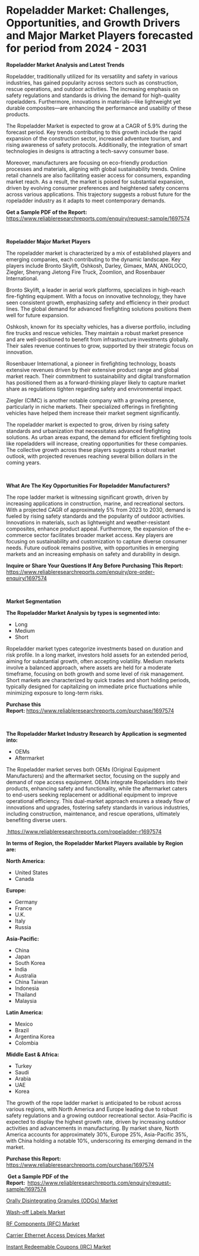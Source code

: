 <p><h1>Ropeladder Market: Challenges, Opportunities, and Growth Drivers and Major Market Players forecasted for period from 2024 - 2031</h1></p><p><strong>Ropeladder Market Analysis and Latest Trends</strong></p>
<p><p>Ropeladder, traditionally utilized for its versatility and safety in various industries, has gained popularity across sectors such as construction, rescue operations, and outdoor activities. The increasing emphasis on safety regulations and standards is driving the demand for high-quality ropeladders. Furthermore, innovations in materials—like lightweight yet durable composites—are enhancing the performance and usability of these products.</p><p>The Ropeladder Market is expected to grow at a CAGR of 5.9% during the forecast period. Key trends contributing to this growth include the rapid expansion of the construction sector, increased adventure tourism, and rising awareness of safety protocols. Additionally, the integration of smart technologies in designs is attracting a tech-savvy consumer base. </p><p>Moreover, manufacturers are focusing on eco-friendly production processes and materials, aligning with global sustainability trends. Online retail channels are also facilitating easier access for consumers, expanding market reach. As a result, the market is poised for substantial expansion, driven by evolving consumer preferences and heightened safety concerns across various applications. This trajectory suggests a robust future for the ropeladder industry as it adapts to meet contemporary demands.</p></p>
<p><strong>Get a Sample PDF of the Report:&nbsp;</strong> <a href="https://www.reliableresearchreports.com/enquiry/request-sample/1697574?utm_campaign=83&utm_medium=2&utm_source=Github&utm_content=ia&utm_term=12102024&utm_id=ropeladder">https://www.reliableresearchreports.com/enquiry/request-sample/1697574</a></p>
<p>&nbsp;</p>
<p><strong>Ropeladder Major Market Players</strong></p>
<p><p>The ropeladder market is characterized by a mix of established players and emerging companies, each contributing to the dynamic landscape. Key players include Bronto Skylift, Oshkosh, Darley, Gimaex, MAN, ANGLOCO, Ziegler, Shenyang Jietong Fire Truck, Zoomlion, and Rosenbauer International.</p><p>Bronto Skylift, a leader in aerial work platforms, specializes in high-reach fire-fighting equipment. With a focus on innovative technology, they have seen consistent growth, emphasizing safety and efficiency in their product lines. The global demand for advanced firefighting solutions positions them well for future expansion.</p><p>Oshkosh, known for its specialty vehicles, has a diverse portfolio, including fire trucks and rescue vehicles. They maintain a robust market presence and are well-positioned to benefit from infrastructure investments globally. Their sales revenue continues to grow, supported by their strategic focus on innovation.</p><p>Rosenbauer International, a pioneer in firefighting technology, boasts extensive revenues driven by their extensive product range and global market reach. Their commitment to sustainability and digital transformation has positioned them as a forward-thinking player likely to capture market share as regulations tighten regarding safety and environmental impact.</p><p>Ziegler (CIMC) is another notable company with a growing presence, particularly in niche markets. Their specialized offerings in firefighting vehicles have helped them increase their market segment significantly.</p><p>The ropeladder market is expected to grow, driven by rising safety standards and urbanization that necessitates advanced firefighting solutions. As urban areas expand, the demand for efficient firefighting tools like ropeladders will increase, creating opportunities for these companies. The collective growth across these players suggests a robust market outlook, with projected revenues reaching several billion dollars in the coming years.</p></p>
<p>&nbsp;</p>
<p><strong>What Are The Key Opportunities For Ropeladder Manufacturers?</strong></p>
<p><p>The rope ladder market is witnessing significant growth, driven by increasing applications in construction, marine, and recreational sectors. With a projected CAGR of approximately 5% from 2023 to 2030, demand is fueled by rising safety standards and the popularity of outdoor activities. Innovations in materials, such as lightweight and weather-resistant composites, enhance product appeal. Furthermore, the expansion of the e-commerce sector facilitates broader market access. Key players are focusing on sustainability and customization to capture diverse consumer needs. Future outlook remains positive, with opportunities in emerging markets and an increasing emphasis on safety and durability in design.</p></p>
<p><strong>Inquire or Share Your Questions If Any Before Purchasing This Report:</strong> <a href="https://www.reliableresearchreports.com/enquiry/pre-order-enquiry/1697574?utm_campaign=83&utm_medium=2&utm_source=Github&utm_content=ia&utm_term=12102024&utm_id=ropeladder">https://www.reliableresearchreports.com/enquiry/pre-order-enquiry/1697574</a></p>
<p>&nbsp;</p>
<p><strong>Market Segmentation</strong></p>
<p><strong>The Ropeladder Market Analysis by types is segmented into:</strong></p>
<p><ul><li>Long</li><li>Medium</li><li>Short</li></ul></p>
<p><p>Ropeladder market types categorize investments based on duration and risk profile. In a long market, investors hold assets for an extended period, aiming for substantial growth, often accepting volatility. Medium markets involve a balanced approach, where assets are held for a moderate timeframe, focusing on both growth and some level of risk management. Short markets are characterized by quick trades and short holding periods, typically designed for capitalizing on immediate price fluctuations while minimizing exposure to long-term risks.</p></p>
<p><strong>Purchase this Report:&nbsp;</strong><a href="https://www.reliableresearchreports.com/purchase/1697574?utm_campaign=83&utm_medium=2&utm_source=Github&utm_content=ia&utm_term=12102024&utm_id=ropeladder">https://www.reliableresearchreports.com/purchase/1697574</a></p>
<p>&nbsp;</p>
<p><strong>The Ropeladder Market Industry Research by Application is segmented into:</strong></p>
<p><ul><li>OEMs</li><li>Aftermarket</li></ul></p>
<p><p>The Ropeladder market serves both OEMs (Original Equipment Manufacturers) and the aftermarket sector, focusing on the supply and demand of rope access equipment. OEMs integrate Ropeladders into their products, enhancing safety and functionality, while the aftermarket caters to end-users seeking replacement or additional equipment to improve operational efficiency. This dual-market approach ensures a steady flow of innovations and upgrades, fostering safety standards in various industries, including construction, maintenance, and rescue operations, ultimately benefiting diverse users.</p></p>
<p><a href="https://www.reliableresearchreports.com/ropeladder-r1697574?utm_campaign=83&utm_medium=2&utm_source=Github&utm_content=ia&utm_term=12102024&utm_id=ropeladder">&nbsp;https://www.reliableresearchreports.com/ropeladder-r1697574</a></p>
<p><strong>In terms of Region, the Ropeladder Market Players available by Region are:</strong></p>
<p>
    <p> <strong> North America: </strong>
        <ul>
            <li>United States</li>
            <li>Canada</li>
        </ul>
        </p> 
    <p> <strong> Europe: </strong>
        <ul>
            <li>Germany</li>
            <li>France</li>
            <li>U.K.</li>
            <li>Italy</li>
            <li>Russia</li>
        </ul>
        </p> 
    <p> <strong> Asia-Pacific: </strong>
        <ul>
            <li>China</li>
            <li>Japan</li>
            <li>South Korea</li>
            <li>India</li>
            <li>Australia</li>
            <li>China Taiwan</li>
            <li>Indonesia</li>
            <li>Thailand</li>
            <li>Malaysia</li>
        </ul>
        </p> 
    <p> <strong> Latin America: </strong>
        <ul>
            <li>Mexico</li>
            <li>Brazil</li>
            <li>Argentina Korea</li>
            <li>Colombia</li>
        </ul>
        </p> 
    <p> <strong> Middle East & Africa: </strong>
        <ul>
            <li>Turkey</li>
            <li>Saudi</li>
            <li>Arabia</li>
            <li>UAE</li>
            <li>Korea</li>
        </ul>
    </p>
    </p>
<p><p>The growth of the rope ladder market is anticipated to be robust across various regions, with North America and Europe leading due to robust safety regulations and a growing outdoor recreational sector. Asia-Pacific is expected to display the highest growth rate, driven by increasing outdoor activities and advancements in manufacturing. By market share, North America accounts for approximately 30%, Europe 25%, Asia-Pacific 35%, with China holding a notable 10%, underscoring its emerging demand in the market.</p></p>
<p><strong>Purchase this Report: </strong><a href="https://www.reliableresearchreports.com/purchase/1697574?utm_campaign=83&utm_medium=2&utm_source=Github&utm_content=ia&utm_term=12102024&utm_id=ropeladder">https://www.reliableresearchreports.com/purchase/1697574</a></p>
<p>&nbsp;<strong>Get a Sample PDF of the Report:&nbsp;&nbsp;</strong><a href="https://www.reliableresearchreports.com/enquiry/request-sample/1697574?utm_campaign=83&utm_medium=2&utm_source=Github&utm_content=ia&utm_term=12102024&utm_id=ropeladder">https://www.reliableresearchreports.com/enquiry/request-sample/1697574</a></p>
<p><strong></strong></p>
<p><p><a href="https://www.linkedin.com/pulse/orally-disintegrating-granules-odgs-market-global-share-ksanf?utm_campaign=83&utm_medium=2&utm_source=Github&utm_content=ia&utm_term=12102024&utm_id=ropeladder">Orally Disintegrating Granules (ODGs) Market</a></p><p><a href="https://www.linkedin.com/pulse/comprehensive-wash-off-labels-market-report-regional-analysis-q0y4e?utm_campaign=83&utm_medium=2&utm_source=Github&utm_content=ia&utm_term=12102024&utm_id=ropeladder">Wash-off Labels Market</a></p><p><a href="https://github.com/MatthewHernandez403/Market-Research-Report-List-1/blob/main/rf-components-rfc-market.md?utm_campaign=83&utm_medium=2&utm_source=Github&utm_content=ia&utm_term=12102024&utm_id=ropeladder">RF Components (RFC) Market</a></p><p><a href="https://github.com/AdeaKodra585/Market-Research-Report-List-1/blob/main/carrier-ethernet-access-devices-market.md?utm_campaign=83&utm_medium=2&utm_source=Github&utm_content=ia&utm_term=12102024&utm_id=ropeladder">Carrier Ethernet Access Devices Market</a></p><p><a href="https://www.linkedin.com/pulse/future-ready-strategic-insights-global-instant-redeemable-knz4e?utm_campaign=83&utm_medium=2&utm_source=Github&utm_content=ia&utm_term=12102024&utm_id=ropeladder">Instant Redeemable Coupons (IRC) Market</a></p></p>